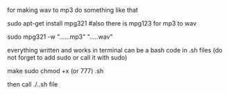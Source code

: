 for making wav to mp3 do something like that

sudo apt-get install mpg321 #also there is mpg123 for mp3 to wav

sudo mpg321 -w "......mp3" ".....wav" 

everything written and works in terminal can be a bash code in .sh files (do not forget to add sudo or call it with sudo) 

make sudo chmod +x (or 777)  .sh

then call  ./..sh file

